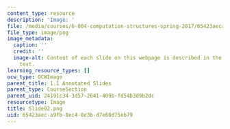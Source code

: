 ```yaml
---
content_type: resource
description: 'Image: '
file: /media/courses/6-004-computation-structures-spring-2017/65423aeca9fb8ec48e3bd7e60d75eb79_Slide02.png
file_type: image/png
image_metadata:
  caption: ''
  credit: ''
  image-alt: Content of each slide on this webpage is described in the surrounding
    text.
learning_resource_types: []
ocw_type: OCWImage
parent_title: 1.1 Annotated Slides
parent_type: CourseSection
parent_uid: 24191c34-3d57-2641-409b-fd54b3d9b2dc
resourcetype: Image
title: Slide02.png
uid: 65423aec-a9fb-8ec4-8e3b-d7e60d75eb79
---
```

